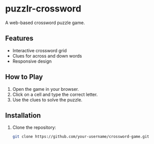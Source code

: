 # puzzlr-crossword
A web-based crossword puzzle game.

## Features
- Interactive crossword grid
- Clues for across and down words
- Responsive design

## How to Play
1. Open the game in your browser.
2. Click on a cell and type the correct letter.
3. Use the clues to solve the puzzle.

## Installation
1. Clone the repository:
   ```bash
   git clone https://github.com/your-username/crossword-game.git
